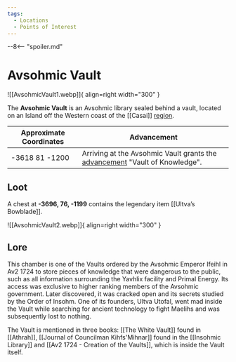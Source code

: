 ```yaml
---
tags:
  - Locations
  - Points of Interest
---
```


--8<-- "spoiler.md"

# Avsohmic Vault

![[AvsohmicVault1.webp]]{ align=right width="300" }

The **Avsohmic Vault** is an Avsohmic library sealed behind a vault, located on an Island off the Western coast of the [[Casai]] [region](/Regions).

| Approximate Coordinates | Advancement                                                                                  |
| ----------------------- | -------------------------------------------------------------------------------------------- |
| -3618 81 -1200          | Arriving at the Avsohmic Vault grants the [advancement](/Story_and_Features/Advancements/) "Vault of Knowledge". |

## Loot

A chest at **-3696, 76, -1199** contains the legendary item [[Ultva’s Bowblade]].

![[AvsohmicVault2.webp]]{ align=right width="300" }

## Lore

This chamber is one of the Vaults ordered by the Avsohmic Emperor Ifeihl in Av2 1724 to store pieces of knowledge that were dangerous to the public, such as all information surrounding the Yavhlix facility and Primal Energy. Its access was exclusive to higher ranking members of the Avsohmic government. Later discovered, it was cracked open and its secrets studied by the Order of Insohm. One of its founders, Ultva Utofal, went mad inside the Vault while searching for ancient technology to fight Maelihs and was subsequently lost to nothing.

The Vault is mentioned in three books: [[The White Vault]] found in [[Athrah]], [[Journal of Councilman Kihfs'Mihnar]] found in the [[Insohmic Library]] and [[Av2 1724 - Creation of the Vaults]], which is inside the Vault itself.
